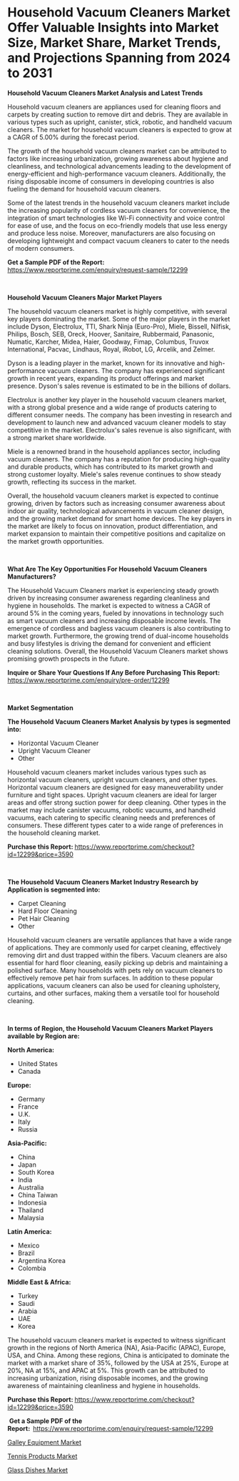 <p><h1>Household Vacuum Cleaners Market Offer Valuable Insights into Market Size, Market Share, Market Trends, and Projections Spanning from 2024 to 2031</h1></p><p><strong>Household Vacuum Cleaners Market Analysis and Latest Trends</strong></p>
<p><p>Household vacuum cleaners are appliances used for cleaning floors and carpets by creating suction to remove dirt and debris. They are available in various types such as upright, canister, stick, robotic, and handheld vacuum cleaners. The market for household vacuum cleaners is expected to grow at a CAGR of 5.00% during the forecast period. </p><p>The growth of the household vacuum cleaners market can be attributed to factors like increasing urbanization, growing awareness about hygiene and cleanliness, and technological advancements leading to the development of energy-efficient and high-performance vacuum cleaners. Additionally, the rising disposable income of consumers in developing countries is also fueling the demand for household vacuum cleaners.</p><p>Some of the latest trends in the household vacuum cleaners market include the increasing popularity of cordless vacuum cleaners for convenience, the integration of smart technologies like Wi-Fi connectivity and voice control for ease of use, and the focus on eco-friendly models that use less energy and produce less noise. Moreover, manufacturers are also focusing on developing lightweight and compact vacuum cleaners to cater to the needs of modern consumers.</p></p>
<p><strong>Get a Sample PDF of the Report:&nbsp;</strong> <a href="https://www.reportprime.com/enquiry/request-sample/12299">https://www.reportprime.com/enquiry/request-sample/12299</a></p>
<p>&nbsp;</p>
<p><strong>Household Vacuum Cleaners Major Market Players</strong></p>
<p><p>The household vacuum cleaners market is highly competitive, with several key players dominating the market. Some of the major players in the market include Dyson, Electrolux, TTI, Shark Ninja (Euro-Pro), Miele, Bissell, Nilfisk, Philips, Bosch, SEB, Oreck, Hoover, Sanitaire, Rubbermaid, Panasonic, Numatic, Karcher, Midea, Haier, Goodway, Fimap, Columbus, Truvox International, Pacvac, Lindhaus, Royal, iRobot, LG, Arcelik, and Zelmer.</p><p>Dyson is a leading player in the market, known for its innovative and high-performance vacuum cleaners. The company has experienced significant growth in recent years, expanding its product offerings and market presence. Dyson's sales revenue is estimated to be in the billions of dollars.</p><p>Electrolux is another key player in the household vacuum cleaners market, with a strong global presence and a wide range of products catering to different consumer needs. The company has been investing in research and development to launch new and advanced vacuum cleaner models to stay competitive in the market. Electrolux's sales revenue is also significant, with a strong market share worldwide.</p><p>Miele is a renowned brand in the household appliances sector, including vacuum cleaners. The company has a reputation for producing high-quality and durable products, which has contributed to its market growth and strong customer loyalty. Miele's sales revenue continues to show steady growth, reflecting its success in the market.</p><p>Overall, the household vacuum cleaners market is expected to continue growing, driven by factors such as increasing consumer awareness about indoor air quality, technological advancements in vacuum cleaner design, and the growing market demand for smart home devices. The key players in the market are likely to focus on innovation, product differentiation, and market expansion to maintain their competitive positions and capitalize on the market growth opportunities.</p></p>
<p>&nbsp;</p>
<p><strong>What Are The Key Opportunities For Household Vacuum Cleaners Manufacturers?</strong></p>
<p><p>The Household Vacuum Cleaners market is experiencing steady growth driven by increasing consumer awareness regarding cleanliness and hygiene in households. The market is expected to witness a CAGR of around 5% in the coming years, fueled by innovations in technology such as smart vacuum cleaners and increasing disposable income levels. The emergence of cordless and bagless vacuum cleaners is also contributing to market growth. Furthermore, the growing trend of dual-income households and busy lifestyles is driving the demand for convenient and efficient cleaning solutions. Overall, the Household Vacuum Cleaners market shows promising growth prospects in the future.</p></p>
<p><strong>Inquire or Share Your Questions If Any Before Purchasing This Report:</strong> <a href="https://www.reportprime.com/enquiry/pre-order/12299">https://www.reportprime.com/enquiry/pre-order/12299</a></p>
<p>&nbsp;</p>
<p><strong>Market Segmentation</strong></p>
<p><strong>The Household Vacuum Cleaners Market Analysis by types is segmented into:</strong></p>
<p><ul><li>Horizontal Vacuum Cleaner</li><li>Upright Vacuum Cleaner</li><li>Other</li></ul></p>
<p><p>Household vacuum cleaners market includes various types such as horizontal vacuum cleaners, upright vacuum cleaners, and other types. Horizontal vacuum cleaners are designed for easy maneuverability under furniture and tight spaces. Upright vacuum cleaners are ideal for larger areas and offer strong suction power for deep cleaning. Other types in the market may include canister vacuums, robotic vacuums, and handheld vacuums, each catering to specific cleaning needs and preferences of consumers. These different types cater to a wide range of preferences in the household cleaning market.</p></p>
<p><strong>Purchase this Report:&nbsp;</strong><a href="https://www.reportprime.com/checkout?id=12299&price=3590">https://www.reportprime.com/checkout?id=12299&price=3590</a></p>
<p>&nbsp;</p>
<p><strong>The Household Vacuum Cleaners Market Industry Research by Application is segmented into:</strong></p>
<p><ul><li>Carpet Cleaning</li><li>Hard Floor Cleaning</li><li>Pet Hair Cleaning</li><li>Other</li></ul></p>
<p><p>Household vacuum cleaners are versatile appliances that have a wide range of applications. They are commonly used for carpet cleaning, effectively removing dirt and dust trapped within the fibers. Vacuum cleaners are also essential for hard floor cleaning, easily picking up debris and maintaining a polished surface. Many households with pets rely on vacuum cleaners to effectively remove pet hair from surfaces. In addition to these popular applications, vacuum cleaners can also be used for cleaning upholstery, curtains, and other surfaces, making them a versatile tool for household cleaning.</p></p>
<p>&nbsp;</p>
<p><strong>In terms of Region, the Household Vacuum Cleaners Market Players available by Region are:</strong></p>
<p>
    <p> <strong> North America: </strong>
        <ul>
            <li>United States</li>
            <li>Canada</li>
        </ul>
        </p> 
    <p> <strong> Europe: </strong>
        <ul>
            <li>Germany</li>
            <li>France</li>
            <li>U.K.</li>
            <li>Italy</li>
            <li>Russia</li>
        </ul>
        </p> 
    <p> <strong> Asia-Pacific: </strong>
        <ul>
            <li>China</li>
            <li>Japan</li>
            <li>South Korea</li>
            <li>India</li>
            <li>Australia</li>
            <li>China Taiwan</li>
            <li>Indonesia</li>
            <li>Thailand</li>
            <li>Malaysia</li>
        </ul>
        </p> 
    <p> <strong> Latin America: </strong>
        <ul>
            <li>Mexico</li>
            <li>Brazil</li>
            <li>Argentina Korea</li>
            <li>Colombia</li>
        </ul>
        </p> 
    <p> <strong> Middle East & Africa: </strong>
        <ul>
            <li>Turkey</li>
            <li>Saudi</li>
            <li>Arabia</li>
            <li>UAE</li>
            <li>Korea</li>
        </ul>
    </p>
    </p>
<p><p>The household vacuum cleaners market is expected to witness significant growth in the regions of North America (NA), Asia-Pacific (APAC), Europe, USA, and China. Among these regions, China is anticipated to dominate the market with a market share of 35%, followed by the USA at 25%, Europe at 20%, NA at 15%, and APAC at 5%. This growth can be attributed to increasing urbanization, rising disposable incomes, and the growing awareness of maintaining cleanliness and hygiene in households.</p></p>
<p><strong>Purchase this Report: </strong><a href="https://www.reportprime.com/checkout?id=12299&price=3590">https://www.reportprime.com/checkout?id=12299&price=3590</a></p>
<p>&nbsp;<strong>Get a Sample PDF of the Report:&nbsp;&nbsp;</strong><a href="https://www.reportprime.com/enquiry/request-sample/12299">https://www.reportprime.com/enquiry/request-sample/12299</a></p>
<p><strong></strong></p>
<p><p><a href="https://github.com/julyju69/Market-Research-Report-List-2/blob/main/galley-equipment-market.md">Galley Equipment Market</a></p><p><a href="https://github.com/nathandecarvalho/Market-Research-Report-List-2/blob/main/tennis-products-market.md">Tennis Products Market</a></p><p><a href="https://github.com/kosella/Market-Research-Report-List-2/blob/main/glass-dishes-market.md">Glass Dishes Market</a></p></p>